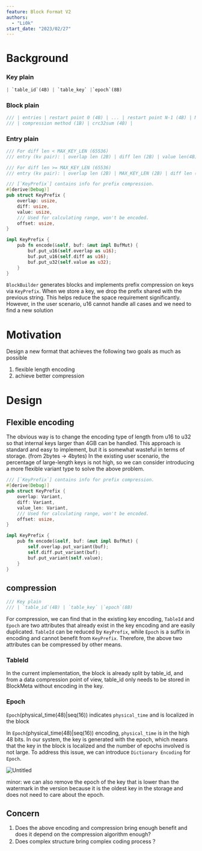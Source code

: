 ```yaml
---
feature: Block Format V2
authors:
  - "Li0k"
start_date: "2023/02/27"
---
```


# **Background**

### Key plain

```rust
| `table_id`(4B) | `table_key` |`epoch`(8B)
```

### Block plain

```rust
/// | entries | restart point 0 (4B) | ... | restart point N-1 (4B) | N (4B) 
/// | compression method (1B) | crc32sum (4B) |
```

### Entry plain

```rust
/// For diff len < MAX_KEY_LEN (65536)
/// entry (kv pair): | overlap len (2B) | diff len (2B) | value len(4B) | diff key | value |

/// For diff len >= MAX_KEY_LEN (65536)
/// entry (kv pair): | overlap len (2B) | MAX_KEY_LEN (2B) | diff len (4B) | value len(4B) | diff key | value |

/// [`KeyPrefix`] contains info for prefix compression.
#[derive(Debug)]
pub struct KeyPrefix {
    overlap: usize,
    diff: usize,
    value: usize,
    /// Used for calculating range, won't be encoded.
    offset: usize,
}

impl KeyPrefix {
    pub fn encode(&self, buf: &mut impl BufMut) {
        buf.put_u16(self.overlap as u16);
        buf.put_u16(self.diff as u16);
        buf.put_u32(self.value as u32);
    }
}
```

`BlockBuilder` generates blocks and implements prefix compression on keys via `KeyPrefix`. When we store a key, we drop the prefix shared with the previous string. This helps reduce the space requirement significantly. However, in the user scenario, u16 cannot handle all cases and we need to find a new solution

# **Motivation**

Design a new format that achieves the following two goals as much as possible

1. flexible length encoding
2. achieve better compression

# **Design**

## Flexible encoding

The obvious way is to change the encoding type of length from u16 to u32 so that internal keys larger than 4GB can be handled. This approach is standard and easy to implement, but it is somewhat wasteful in terms of storage. (from 2bytes -> 4bytes) In the existing user scenario, the percentage of large-length keys is not high, so we can consider introducing a more flexible variant type to solve the above problem.

```rust
/// [`KeyPrefix`] contains info for prefix compression.
#[derive(Debug)]
pub struct KeyPrefix {
    overlap: Variant,
    diff: Variant,
    value_len: Variant,
    /// Used for calculating range, won't be encoded.
    offset: usize,
}

impl KeyPrefix {
    pub fn encode(&self, buf: &mut impl BufMut) {
        self.overlap.put_variant(buf);
        self.diff.put_variant(buf);
        buf.put_variant(self.value);
    }
}
```

## compression

```rust
/// Key plain
/// | `table_id`(4B) | `table_key` |`epoch`(8B)
```

For compression, we can find that in the existing key encoding, `TableId` and `Epoch` are two attributes that already exist in the key encoding and are easily duplicated. `TableId` can be reduced by `KeyPrefix`, while `Epoch` is a suffix in encoding and cannot benefit from `KeyPrefix`. Therefore, the above two attributes can be compressed by other means.

### TableId

In the current implementation, the block is already split by table_id, and from a data compression point of view, table_id only needs to be stored in BlockMeta without encoding in the key.

### Epoch

`Epoch`(physical_time(48)|seq(16)) indicates `physical_time` and is localized in the block

In `Epoch`(physical_time(48)|seq(16)) encoding, `physical_time` is in the high 48 bits. In our system, the key is generated with the epoch, which means that the key in the block is localized and the number of epochs involved is not large. To address this issue, we can introduce `Dictionary Encoding` for `Epoch`.

![Untitled](Design%20Block%20Format%20V2%20cc022efbc09d4768b57e384df6f875df/Untitled.png)

minor: we can also remove the epoch of the key that is lower than the watermark in the version because it is the oldest key in the storage and does not need to care about the epoch.

## **Concern**

1. Does the above encoding and compression bring enough benefit and does it depend on the compression algorithm enough?
2. Does complex structure bring complex coding process？